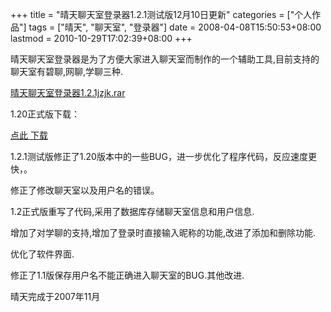 +++
title = "晴天聊天室登录器1.2.1测试版12月10日更新"
categories = ["个人作品"]
tags = ["晴天", "聊天室", "登录器"]
date = 2008-04-08T15:50:53+08:00
lastmod = 2010-10-29T17:02:39+08:00
+++



晴天聊天室登录器是为了方便大家进入聊天室而制作的一个辅助工具,目前支持的聊天室有碧聊,网聊,学聊三种.


<a href="https://www.qt06.com/attachment/1228878501_5160c7d5.rar" target="_blank">晴天聊天室登录器1.2.1jzjk.rar</a>

1.20正式版下载：

[点此 下载](https://www.qt06.com/2063/qtcrlogin.exe)

1.2.1测试版修正了1.20版本中的一些BUG，进一步优化了程序代码，反应速度更快，。

修正了修改聊天室以及用户名的错误。



1.2正式版重写了代码,采用了数据库存储聊天室信息和用户信息.

增加了对学聊的支持,增加了登录时直接输入昵称的功能,改进了添加和删除功能.

优化了软件界面.

修正了1.1版保存用户名不能正确进入聊天室的BUG.其他改进.

晴天完成于2007年11月